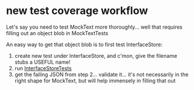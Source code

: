 # new test coverage workflow

Let's say you need to test MockText more thoroughly... well that requires filling out an object blob in MockTextTests

An easy way to get that object blob is to first test InterfaceStore:

1) create new test under InterfaceStore, and c'mon, give the filename stubs a USEFUL name!
2) run [InterfaceStoreTests](../InterfaceStoreTests.cs)
3) get the failing JSON from step 2... validate it... it's not necessarily in the right shape for MockText, but will help immensely in filling that out